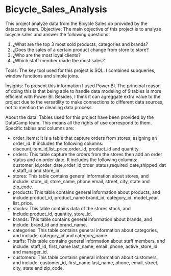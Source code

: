 # Bicycle_Sales_Analysis
This project analyze data from the Bicycle Sales db provided by the datacamp team.
Objective:
The main objective of this project is to analyze bicycle sales and answer the following questions:
1. ¿What are the top 3 most sold products, categories and brands?
2. ¿Does the sales of a certain product change from store to store?
3. ¿Who are the most loyal clients?
4. ¿Which staff member made the most sales?

Tools:
The key tool used for this project is SQL. I combined subqueries, window functions and simple joins. 

Insights:
To present this information I used Power BI. The principal reason of doing this is that being able to handle data modeling of 9 tables is more efficient with Power BI. Besides, I think it can agreggate extra value to the project due to the versatility to make connections to different data sources, not to mention the cleaning data process.

About the data:
Tables used for this project have been provided by the DataCamp team. This means all the rights of use correspond to them.
Specific tables and columns are:
- order_items: It is a table that capture orders from stores, asigning an order_id. It includes the following columns: discount,item_id,list_price,order_id, product_id and quantity.
- orders: This table capture the orders from the stores then add an order status and an order date. It includes the following columns: customer_id,order_date,order_id,order_status,required_date,shipped_date,staff_id and store_id.
- stores: This table contains general information about stores, and include: store_id, store_name, phone	email, street, city, state and zip_code.
- products: This table contains general information about products, and include:product_id, product_name	brand_id, category_id, model_year, list_price.
- stocks: This table contains data of the stores stock, and include:product_id, quantity, store_id.
- brands: This table contains general information about brands, and include: brand_id and brand_name.
- categories: This table contains general information about categories, and include: category_id and category_name.
- staffs: This table contains general information about staff members, and include: staff_id, first_name	last_name, email ,phone, active ,store_id and manager_id.
- customers: This table contains general information about customers, and include: customer_id, first_name	last_name, phone, email, street, city, state and zip_code.
